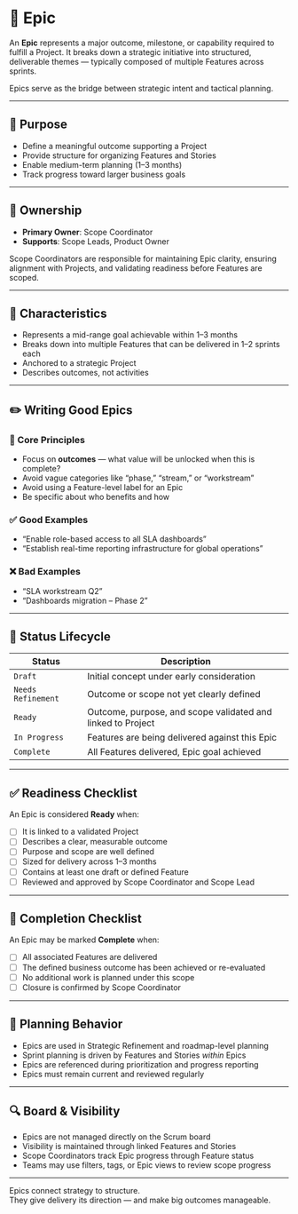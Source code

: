 # 🧩 Epic

An **Epic** represents a major outcome, milestone, or capability required to fulfill a Project. It breaks down a strategic initiative into structured, deliverable themes — typically composed of multiple Features across sprints.

Epics serve as the bridge between strategic intent and tactical planning.

---

## 🎯 Purpose

- Define a meaningful outcome supporting a Project
- Provide structure for organizing Features and Stories
- Enable medium-term planning (1–3 months)
- Track progress toward larger business goals

---

## 👤 Ownership

- **Primary Owner**: Scope Coordinator
- **Supports**: Scope Leads, Product Owner

Scope Coordinators are responsible for maintaining Epic clarity, ensuring alignment with Projects, and validating readiness before Features are scoped.

---

## 📐 Characteristics

- Represents a mid-range goal achievable within 1–3 months
- Breaks down into multiple Features that can be delivered in 1–2 sprints each
- Anchored to a strategic Project
- Describes outcomes, not activities

---

## ✏️ Writing Good Epics

### 🔹 Core Principles

- Focus on **outcomes** — what value will be unlocked when this is complete?
- Avoid vague categories like “phase,” “stream,” or “workstream”
- Avoid using a Feature-level label for an Epic
- Be specific about who benefits and how

### ✅ Good Examples

- “Enable role-based access to all SLA dashboards”
- “Establish real-time reporting infrastructure for global operations”

### ❌ Bad Examples

- “SLA workstream Q2”
- “Dashboards migration – Phase 2”

---

## 🔁 Status Lifecycle

| Status             | Description                                                 |
| ------------------ | ----------------------------------------------------------- |
| `Draft`            | Initial concept under early consideration                   |
| `Needs Refinement` | Outcome or scope not yet clearly defined                    |
| `Ready`            | Outcome, purpose, and scope validated and linked to Project |
| `In Progress`      | Features are being delivered against this Epic              |
| `Complete`         | All Features delivered, Epic goal achieved                  |

---

## ✅ Readiness Checklist

An Epic is considered **Ready** when:

- [ ] It is linked to a validated Project
- [ ] Describes a clear, measurable outcome
- [ ] Purpose and scope are well defined
- [ ] Sized for delivery across 1–3 months
- [ ] Contains at least one draft or defined Feature
- [ ] Reviewed and approved by Scope Coordinator and Scope Lead

---

## 🏁 Completion Checklist

An Epic may be marked **Complete** when:

- [ ] All associated Features are delivered
- [ ] The defined business outcome has been achieved or re-evaluated
- [ ] No additional work is planned under this scope
- [ ] Closure is confirmed by Scope Coordinator

---

## 🧭 Planning Behavior

- Epics are used in Strategic Refinement and roadmap-level planning
- Sprint planning is driven by Features and Stories _within_ Epics
- Epics are referenced during prioritization and progress reporting
- Epics must remain current and reviewed regularly

---

## 🔍 Board & Visibility

- Epics are not managed directly on the Scrum board
- Visibility is maintained through linked Features and Stories
- Scope Coordinators track Epic progress through Feature status
- Teams may use filters, tags, or Epic views to review scope progress

---

Epics connect strategy to structure.  
They give delivery its direction — and make big outcomes manageable.
